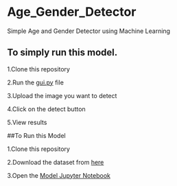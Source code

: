 # Age_Gender_Detector
Simple Age and Gender Detector using Machine Learning
## To simply run this model.

1.Clone this repository

2.Run the [gui.py](https://github.com/MinnuJacob/Age_Gender_Detector/blob/main/gui.py) file

3.Upload the image you want to detect

4.Click on the detect button

5.View results

##To Run this Model

1.Clone this repository

2.Download the dataset from [here](https://www.kaggle.com/datasets/jangedoo/utkface-new)

3.Open the [Model Jupyter Notebook](https://github.com/MinnuJacob/Age_Gender_Detector/blob/main/model.ipynb)

